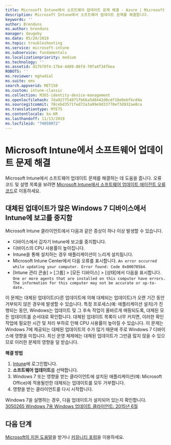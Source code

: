 ```yaml
---
title: Microsoft Intune에서 소프트웨어 업데이트 문제 해결 - Azure | Microsoft Docs
description: Microsoft Intune에서 소프트웨어 업데이트 문제를 해결합니다.
keywords: ''
author: Brenduns
ms.author: brenduns
manager: dougeby
ms.date: 05/29/2019
ms.topic: troubleshooting
ms.service: microsoft-intune
ms.subservice: fundamentals
ms.localizationpriority: medium
ms.technology: ''
ms.assetid: d17b70f4-17b4-4d89-88fd-70fa4f34fbea
ROBOTS: ''
ms.reviewer: mghadial
ms.suite: ems
search.appverid: MET150
ms.custom: intune-classic
ms.collection: M365-identity-device-management
ms.openlocfilehash: 7da927754971fb66a5d8442d0cdf18e0ebfbcd4a
ms.sourcegitcommit: 78cebd3571fed72a3a99e9d33770ef3d932ae8ca
ms.translationtype: MTE75
ms.contentlocale: ko-KR
ms.lasthandoff: 11/13/2019
ms.locfileid: "74059072"
---
```

# <a name="troubleshoot-software-updates-in-microsoft-intune"></a>Microsoft Intune에서 소프트웨어 업데이트 문제 해결

Microsoft Intune에서 소프트웨어 업데이트 문제를 해결하는 데 도움을 줍니다. 오류 코드 및 설명 목록을 보려면 [Microsoft Intune에서 소프트웨어 업데이트 에이전트 오류 코드](../protect/software-update-agent-error-codes.md)로 이동하세요.

## <a name="windows-7-devices-with-many-superseded-updates-stop-reporting-to-intune"></a>대체된 업데이트가 많은 Windows 7 디바이스에서 Intune에 보고를 중지함

Microsoft Intune 클라이언트에서 다음과 같은 증상이 하나 이상 발생할 수 있습니다.

- 디바이스에서 갑자기 Intune에 보고를 중지합니다.  
- 디바이스의 CPU 사용률이 높아집니다.
- Intune을 통해 설치하는 경우 애플리케이션이 느리게 설치됩니다.
- Microsoft Intune Center에서 다음 오류를 표시합니다. `An error occurred while updating your computer. Error found: Code 0x800705b4`.
- [Intune 관리 콘솔] > [그룹] > [모든 디바이스] > [상태]에서 다음을 표시합니다. `One or more agents that are installed on this computer have errors. The information for this computer may not be accurate or up-to-date.`

이 문제는 대체된 업데이트(다른 업데이트에 의해 대체되는 업데이트)가 오랜 기간 동안 거부되지 않은 경우에 발생할 수 있습니다. 특정 프로세스(예: 애플리케이션 설치)가 진행되는 동안, Windows는 업데이트 및 그 후속 작업이 올바르게 매핑되도록, 대체된 모든 업데이트를 순서대로 확인합니다. 대체된 업데이트 목록이 너무 커지면, 이러한 확인 작업에 필요한 시간 및 처리 부하로 인해 CPU 사용률이 높아질 수 있습니다. 이 문제는 Windows 7에 제공되는 대체된 업데이트의 수가 많기 때문에 주로 Windows 7 디바이스에 영향을 미칩니다. 최신 운영 체제에는 대체된 업데이트가 그만큼 많지 않을 수 있으므로 이러한 문제의 영향을 덜 받습니다.

**해결 방법**

1. [Intune](https://go.microsoft.com/fwlink/?linkid=2090973)에 로그인합니다.
2. **소프트웨어 업데이트**를 선택합니다.
3. Windows 7 또는 영향을 받는 클라이언트에 설치된 애플리케이션(예: Microsoft Office)에 적용될만한 대체되는 업데이트를 모두 거부합니다.
4. 영향을 받는 클라이언트를 다시 시작합니다.

Windows 7을 실행하는 경우, 다음 업데이트가 설치되어 있는지 확인합니다. [3050265 Windows 7용 Windows 업데이트 클라이언트: 2015년 6월](https://support.microsoft.com/kb/3050265)

## <a name="next-steps"></a>다음 단계

[Microsoft의 지원 도움말](get-support.md)을 받거나 [커뮤니티 포럼](https://social.technet.microsoft.com/Forums/en-US/home?category=microsoftintune)을 이용하세요.